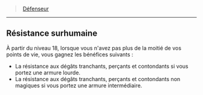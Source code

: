 ﻿> [Défenseur](hd_fighter_defender.md)

---

## Résistance surhumaine

À partir du niveau 18, lorsque vous n'avez pas plus de la moitié de vos points de vie, vous gagnez les bénéfices suivants :

* La résistance aux dégâts tranchants, perçants et contondants si vous portez une armure lourde.
* La résistance aux dégâts tranchants, perçants et contondants non magiques si vous portez une armure intermédiaire.

